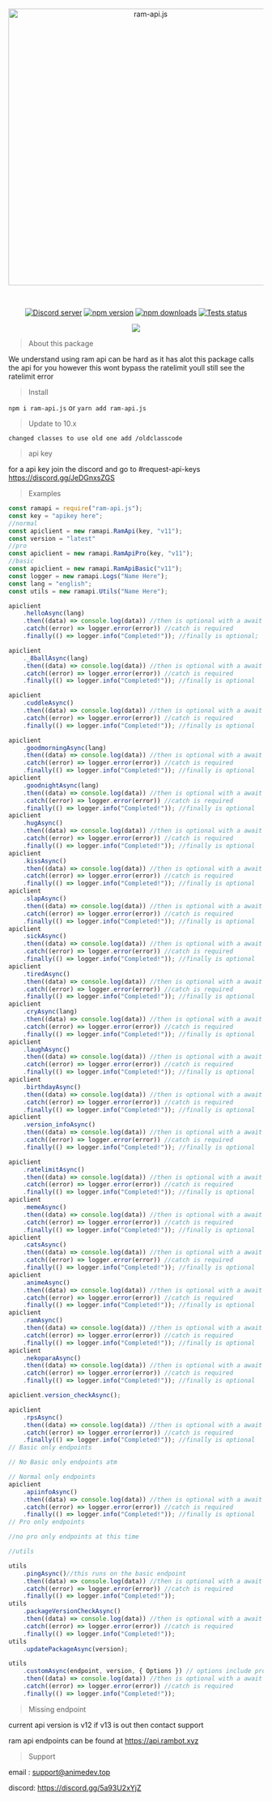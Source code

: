 <div align="center">
  <br />
  <p>
    <a href="https://api.rambot.xyz"><img src="https://gamearoo.top/ram/ramapijs.png" width="546" alt="ram-api.js" /></a>
  </p>
  <br />
  <p>
    <a href="https://discord.gg/5a93U2xYjZ"><img src="https://img.shields.io/discord/605900262581993472?color=5865F2&logo=discord&logoColor=white" alt="Discord server" /></a>
    <a href="https://www.npmjs.com/package/ram-api.js"><img src="https://img.shields.io/npm/v/ram-api.js.svg" alt="npm version" /></a>
    <a href="https://www.npmjs.com/package/ram-api.js"><img src="https://img.shields.io/npm/dt/ram-api.js.svg?maxAge=3600" alt="npm downloads" /></a>
    <a href="https://github.com/Gamearoos-development/ram-api.js/actions"><img src="https://github.com/Gamearoos-development/ram-api.js/actions/workflows/text.yml/badge.svg" alt="Tests status" /></a>
  </p>
  <a href="https://nodei.co/npm/ram-api.js/"><img src="https://nodei.co/npm/ram-api.js.png?downloads=true&downloadRank=true&stars=true"></a>
</div>

> About this package

We understand using ram api can be hard as it has alot this package calls the api for you however this wont bypass the ratelimit youll still see the ratelimit error

> Install

`npm i ram-api.js` or `yarn add ram-api.js`

> Update to 10.x

```text
changed classes to use old one add /oldclasscode
```

> api key

for a api key join the discord and go to #request-api-keys https://discord.gg/JeDGnxsZGS

> Examples

```javascript
const ramapi = require("ram-api.js");
const key = "apikey here";
//normal
const apiclient = new ramapi.RamApi(key, "v11");
const version = "latest"
//pro
const apiclient = new ramapi.RamApiPro(key, "v11");
//basic
const apiclient = new ramapi.RamApiBasic("v11");
const logger = new ramapi.Logs("Name Here");
const lang = "english";
const utils = new ramapi.Utils("Name Here");

apiclient
	.helloAsync(lang)
	.then((data) => console.log(data)) //then is optional with a await
	.catch((error) => logger.error(error)) //catch is required
	.finally(() => logger.info("Completed!")); //finally is optional;

apiclient
	._8ballAsync(lang)
	.then((data) => console.log(data)) //then is optional with a await
	.catch((error) => logger.error(error)) //catch is required
	.finally(() => logger.info("Completed!")); //finally is optional

apiclient
	.cuddleAsync()
	.then((data) => console.log(data)) //then is optional with a await
	.catch((error) => logger.error(error)) //catch is required
	.finally(() => logger.info("Completed!")); //finally is optional

apiclient
	.goodmorningAsync(lang)
	.then((data) => console.log(data)) //then is optional with a await
	.catch((error) => logger.error(error)) //catch is required
	.finally(() => logger.info("Completed!")); //finally is optional
apiclient
	.goodnightAsync(lang)
	.then((data) => console.log(data)) //then is optional with a await
	.catch((error) => logger.error(error)) //catch is required
	.finally(() => logger.info("Completed!")); //finally is optional
apiclient
	.hugAsync()
	.then((data) => console.log(data)) //then is optional with a await
	.catch((error) => logger.error(error)) //catch is required
	.finally(() => logger.info("Completed!")); //finally is optional
apiclient
	.kissAsync()
	.then((data) => console.log(data)) //then is optional with a await
	.catch((error) => logger.error(error)) //catch is required
	.finally(() => logger.info("Completed!")); //finally is optional
apiclient
	.slapAsync()
	.then((data) => console.log(data)) //then is optional with a await
	.catch((error) => logger.error(error)) //catch is required
	.finally(() => logger.info("Completed!")); //finally is optional
apiclient
	.sickAsync()
	.then((data) => console.log(data)) //then is optional with a await
	.catch((error) => logger.error(error)) //catch is required
	.finally(() => logger.info("Completed!")); //finally is optional
apiclient
	.tiredAsync()
	.then((data) => console.log(data)) //then is optional with a await
	.catch((error) => logger.error(error)) //catch is required
	.finally(() => logger.info("Completed!")); //finally is optional
apiclient
	.cryAsync(lang)
	.then((data) => console.log(data)) //then is optional with a await
	.catch((error) => logger.error(error)) //catch is required
	.finally(() => logger.info("Completed!")); //finally is optional
apiclient
	.laughAsync()
	.then((data) => console.log(data)) //then is optional with a await
	.catch((error) => logger.error(error)) //catch is required
	.finally(() => logger.info("Completed!")); //finally is optional
apiclient
	.birthdayAsync()
	.then((data) => console.log(data)) //then is optional with a await
	.catch((error) => logger.error(error)) //catch is required
	.finally(() => logger.info("Completed!")); //finally is optional
apiclient
	.version_infoAsync()
	.then((data) => console.log(data)) //then is optional with a await
	.catch((error) => logger.error(error)) //catch is required
	.finally(() => logger.info("Completed!")); //finally is optional

apiclient
	.ratelimitAsync()
	.then((data) => console.log(data)) //then is optional with a await
	.catch((error) => logger.error(error)) //catch is required
	.finally(() => logger.info("Completed!")); //finally is optional
apiclient
	.memeAsync()
	.then((data) => console.log(data)) //then is optional with a await
	.catch((error) => logger.error(error)) //catch is required
	.finally(() => logger.info("Completed!")); //finally is optional
apiclient
	.catsAsync()
	.then((data) => console.log(data)) //then is optional with a await
	.catch((error) => logger.error(error)) //catch is required
	.finally(() => logger.info("Completed!")); //finally is optional
apiclient
	.animeAsync()
	.then((data) => console.log(data)) //then is optional with a await
	.catch((error) => logger.error(error)) //catch is required
	.finally(() => logger.info("Completed!")); //finally is optional
apiclient
	.ramAsync()
	.then((data) => console.log(data)) //then is optional with a await
	.catch((error) => logger.error(error)) //catch is required
	.finally(() => logger.info("Completed!")); //finally is optional
apiclient
	.nekoparaAsync()
	.then((data) => console.log(data)) //then is optional with a await
	.catch((error) => logger.error(error)) //catch is required
	.finally(() => logger.info("Completed!")); //finally is optional

apiclient.version_checkAsync();

apiclient
	.rpsAsync()
	.then((data) => console.log(data)) //then is optional with a await
	.catch((error) => logger.error(error)) //catch is required
	.finally(() => logger.info("Completed!")); //finally is optional
// Basic only endpoints

// No Basic only endpoints atm

// Normal only endpoints
apiclient
	.apiinfoAsync()
	.then((data) => console.log(data)) //then is optional with a await
	.catch((error) => logger.error(error)) //catch is required
	.finally(() => logger.info("Completed!")); //finally is optional
// Pro only endpoints

//no pro only endpoints at this time

//utils

utils
	.pingAsync()//this runs on the basic endpoint
	.then((data) => console.log(data)) //then is optional with a await
	.catch((error) => logger.error(error)) //catch is required
	.finally(() => logger.info("Completed!")); 
utils
	.packageVersionCheckAsync()
	.then((data) => console.log(data)) //then is optional with a await
	.catch((error) => logger.error(error)) //catch is required
	.finally(() => logger.info("Completed!"));
utils
	.updatePackageAsync(version);

utils
	.customAsync(endpoint, version, { Options }) // options include pro: true or false, basic: true or false, or api_key: String, lang: String
	.then((data) => console.log(data)) //then is optional with a await
	.catch((error) => logger.error(error)) //catch is required
	.finally(() => logger.info("Completed!"));
```

> Missing endpoint

current api version is v12 if v13 is out then contact support

ram api endpoints can be found at https://api.rambot.xyz

> Support

email : support@animedev.top

discord: https://discord.gg/5a93U2xYjZ
